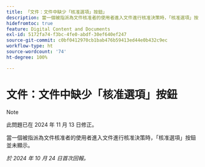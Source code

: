 ```yaml
---
title: 「文件：文件中缺少「核准選項」按鈕」
description: 當一個被指派為文件核准者的使用者進入文件進行核准決策時，「核准選項」按鈕並未顯示。
hidefromtoc: true
feature: Digital Content and Documents
exl-id: 5172fa74-f3bc-4fe0-abdf-30ef640ef247
source-git-commit: c0bf0412970cb1bab476b59413ed44e0b432c9ec
workflow-type: ht
source-wordcount: '74'
ht-degree: 100%

---
```


# 文件：文件中缺少「核准選項」按鈕

>[!NOTE]
>
>此問題已在 2024 年 11 月 13 日修正。

當一個被指派為文件核准者的使用者進入文件進行核准決策時，「核准選項」按鈕並未顯示。

_於 2024 年 10 月 24 日首次回報。_
